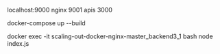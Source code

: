 localhost:9000
nginx 9001
apis 3000

docker-compose up --build

docker exec -it scaling-out-docker-nginx-master_backend3_1 bash
node index.js